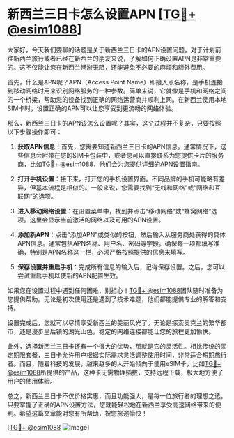 # 新西兰三日卡怎么设置APN [[TG💪+ @esim1088](https://t.me/s/esim1088)]

大家好，今天我们要聊的话题是关于新西兰三日卡的APN设置问题。对于计划前往新西兰旅行或者已经在新西兰的朋友来说，了解如何正确设置APN是非常重要的。这不仅能让您在新西兰畅游无阻，还能避免不必要的麻烦和额外费用。

首先，什么是APN呢？APN（Access Point Name）即接入点名称，是手机连接到移动网络时用来识别网络服务的一种参数。简单来说，它就像是手机和网络之间的一个桥梁，帮助您的设备找到正确的网络运营商并顺利上网。在新西兰使用本地SIM卡时，设置正确的APN可以让您享受到更流畅的网络体验。

那么，新西兰三日卡的APN该怎么设置呢？其实，这个过程并不复杂，只要按照以下步骤操作即可：

1. **获取APN信息**：首先，您需要知道新西兰三日卡的APN信息。通常情况下，这些信息会附带在您的SIM卡包装中，或者您可以直接联系为您提供卡片的服务商，比如[TG💪+ @esim1088](https://t.me/s/esim1088)，他们会为您提供详细的APN设置指南。

2. **打开手机设置**：接下来，打开您的手机设置界面。不同品牌的手机可能略有差异，但基本流程是相似的。一般来说，您需要找到“无线和网络”或“网络和互联网”的选项。

3. **进入移动网络设置**：在设置菜单中，找到并点击“移动网络”或“蜂窝网络”选项。这里会显示当前激活的网络以及可用的APN设置。

4. **添加新APN**：点击“添加APN”或类似的按钮，然后输入从服务商处获得的具体APN信息。通常包括APN名称、用户名、密码等字段。确保每一项都填写准确，特别是APN名称这一栏，必须严格按照提供的信息来填写。

5. **保存设置并重启手机**：完成所有信息的输入后，记得保存设置。之后，您可以尝试重启手机以使新的APN配置生效。

如果您在设置过程中遇到任何困难，别担心！[TG💪+ @esim1088](https://t.me/s/esim1088)团队随时准备为您提供帮助。无论是初次使用还是遇到了技术难题，他们都能提供专业的解答和支持。

设置完成后，您就可以尽情享受新西兰的美丽风光了。无论是探索奥克兰的繁华都市，还是漫步皇后镇的湖光山色，稳定的网络连接都能让您的旅程更加愉快。

此外，选择新西兰三日卡还有一个很大的优势，那就是它的灵活性。相比传统的固定期限套餐，三日卡允许用户根据实际需求灵活调整使用时间，非常适合短期旅行者。而且，随着科技的发展，越来越多的人开始倾向于使用eSIM卡，比如[TG💪+ @esim1088](https://t.me/s/esim1088)所提供的产品，这种卡无需物理插拔，支持远程下载，极大地方便了用户的使用体验。

总之，新西兰三日卡不仅价格实惠，而且功能强大，是每一位旅行者的理想之选。只要掌握了正确的APN设置方法，您就能轻松地在新西兰享受高速网络带来的便利。希望这篇文章能对您有所帮助，祝您旅途愉快！

[[TG💪+ @esim1088](https://t.me/s/esim1088) ![Image](https://i.postimg.cc/4NQfJmqS/Snipaste-2025-05-13-00-14-12.png)]